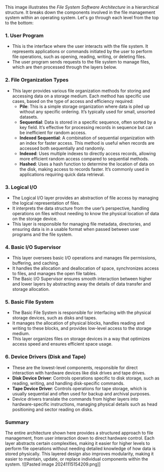 This image illustrates the _File System Software Architecture_ in a hierarchical structure. It breaks down the components involved in the file management system within an operating system. Let's go through each level from the top to the bottom:

### 1. **User Program**

- This is the interface where the user interacts with the file system. It represents applications or commands initiated by the user to perform file operations, such as opening, reading, writing, or deleting files.
- The user program sends requests to the file system to manage files, which are then processed through the layers below.

### 2. **File Organization Types**

- This layer provides various file organization methods for storing and accessing data on a storage medium. Each method has specific use cases, based on the type of access and efficiency required:
    - **Pile**: This is a simple storage organization where data is piled up without any specific ordering. It’s typically used for small, unsorted datasets.
    - **Sequential**: Data is stored in a specific sequence, often sorted by a key field. It’s effective for processing records in sequence but can be inefficient for random access.
    - **Indexed Sequential**: A combination of sequential organization with an index for faster access. This method is useful when records are accessed both sequentially and randomly.
    - **Indexed**: Uses multiple indexes to directly access records, allowing more efficient random access compared to sequential methods.
    - **Hashed**: Uses a hash function to determine the location of data on the disk, making access to records faster. It’s commonly used in applications requiring quick data retrieval.

### 3. **Logical I/O**

- The Logical I/O layer provides an abstraction of file access by managing the logical representation of files.
- It interprets the data structure from the user’s perspective, handling operations on files without needing to know the physical location of data on the storage device.
- This layer is responsible for managing file metadata, directories, and ensuring data is in a usable format when passed between user programs and the file system.

### 4. **Basic I/O Supervisor**

- This layer oversees basic I/O operations and manages file permissions, buffering, and caching.
- It handles the allocation and deallocation of space, synchronizes access to files, and manages the open file tables.
- The Basic I/O Supervisor ensures smooth interaction between higher and lower layers by abstracting away the details of data transfer and storage allocation.

### 5. **Basic File System**

- The Basic File System is responsible for interfacing with the physical storage devices, such as disks and tapes.
- It manages the allocation of physical blocks, handles reading and writing to these blocks, and provides low-level access to the storage medium.
- This layer organizes files on storage devices in a way that optimizes access speed and ensures efficient space usage.

### 6. **Device Drivers (Disk and Tape)**

- These are the lowest-level components, responsible for direct interaction with hardware devices like disk drives and tape drives.
- **Disk Device Driver**: Controls operations specific to disk storage, such as reading, writing, and handling disk-specific commands.
- **Tape Device Driver**: Controls operations for tape storage, which is usually sequential and often used for backup and archival purposes.
- Device drivers translate the commands from higher layers into hardware-specific instructions, managing physical details such as head positioning and sector reading on disks.

### Summary

The entire architecture shown here provides a structured approach to file management, from user interaction down to direct hardware control. Each layer abstracts certain complexities, making it easier for higher levels to perform file operations without needing detailed knowledge of how data is stored physically. This layered design also improves modularity, making it easier to maintain, update, or replace individual components within the system.
![[Pasted image 20241115154209.png]]
